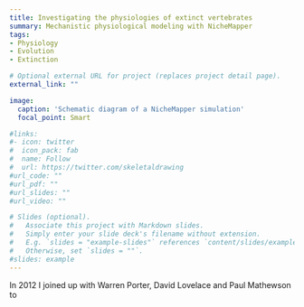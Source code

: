 ```yaml
---
title: Investigating the physiologies of extinct vertebrates
summary: Mechanistic physiological modeling with NicheMapper
tags:
- Physiology
- Evolution
- Extinction

# Optional external URL for project (replaces project detail page).
external_link: ""

image:
  caption: 'Schematic diagram of a NicheMapper simulation'
  focal_point: Smart

#links:
#- icon: twitter
#  icon_pack: fab
#  name: Follow
#  url: https://twitter.com/skeletaldrawing
#url_code: ""
#url_pdf: ""
#url_slides: ""
#url_video: ""

# Slides (optional).
#   Associate this project with Markdown slides.
#   Simply enter your slide deck's filename without extension.
#   E.g. `slides = "example-slides"` references `content/slides/example-slides.md`.
#   Otherwise, set `slides = ""`.
#slides: example
---
```


In 2012 I joined up with Warren Porter, David Lovelace and Paul Mathewson to 

